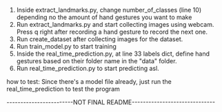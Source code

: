 1. Inside extract_landmarks.py, change number_of_classes (line 10) depending no the amount of hand gestures you want to make
2. Run extract_landmarks.py and start collecting images using webcam. Press q right after recording a hand gesture to record the next one.
3. Run create_dataset after collecting images for the dataset.
4. Run train_model.py to start training
5. Inside the real_time_prediction.py, at line 33 labels dict, define hand gestures based on their folder name in the "data" folder.
6. Run real_time_prediction.py to start predicting asl.


how to test:
Since there's a model file already, just run the real_time_prediction to test the program

------------------------NOT FINAL README------------------------------
